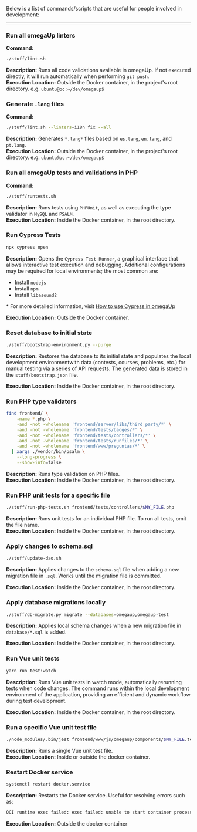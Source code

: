Below is a list of commands/scripts that are useful for people involved in development:  

---

### Run all omegaUp linters
**Command:**
```bash
./stuff/lint.sh
```
**Description:** Runs all code validations available in omegaUp. If not executed directly, it will run automatically when performing `git push`.  
**Execution Location:** Outside the Docker container, in the project's root directory. e.g. `ubuntu@pc:~/dev/omegaup$`  



### Generate `.lang` files
**Command:**
```bash
./stuff/lint.sh --linters=i18n fix --all
```
**Description:** Generates `*.lang*` files based on `es.lang`, `en.lang`, and `pt.lang`.  
**Execution Location:** Outside the Docker container, in the project's root directory. e.g. `ubuntu@pc:~/dev/omegaup$`  



### Run all omegaUp tests and validations in PHP
**Command:**
```bash
./stuff/runtests.sh
```
**Description:** Runs tests using `PHPUnit`, as well as executing the type validator in `MySQL` and `PSALM`.  
**Execution Location:** Inside the Docker container, in the root directory.  



### Run Cypress Tests
```bash
npx cypress open
```
**Description:** Opens the `Cypress Test Runner`, a graphical interface that allows interactive test execution and debugging. Additional configurations may be required for local environments; the most common are:
- Install `nodejs`
- Install `npm`
- Install `libasound2`

\* For more detailed information, visit [How to use Cypress in omegaUp](https://github.com/omegaup/omegaup/blob/main/frontend/www/docs/How-to-use-Cypress-in-omegaUp.md)

**Execution Location:** Outside the Docker container.  

### Reset database to initial state
```bash
./stuff/bootstrap-environment.py --purge
```
**Description:** Restores the database to its initial state and populates the local development environmentwith data (contests, courses, problems, etc.) for manual testing via a series of API requests. The generated data is stored in the `stuff/bootstrap.json` file.

**Execution Location:** Inside the Docker container, in the root directory.  

### Run PHP type validators
```bash
find frontend/ \
    -name *.php \
    -and -not -wholename 'frontend/server/libs/third_party/*' \
    -and -not -wholename 'frontend/tests/badges/*' \
    -and -not -wholename 'frontend/tests/controllers/*' \
    -and -not -wholename 'frontend/tests/runfiles/*' \
    -and -not -wholename 'frontend/www/preguntas/*' \
  | xargs ./vendor/bin/psalm \
    --long-progress \
    --show-info=false
```
**Description:** Runs type validation on PHP files.  
**Execution Location:** Inside the Docker container, in the root directory.  

### Run PHP unit tests for a specific file
```bash
./stuff/run-php-tests.sh frontend/tests/controllers/$MY_FILE.php
```
**Description:** Runs unit tests for an individual PHP file. To run all tests, omit the file name.  
**Execution Location:** Inside the Docker container, in the root directory.  

### Apply changes to schema.sql
```bash
./stuff/update-dao.sh
```
**Description:** Applies changes to the `schema.sql` file when adding a new migration file in `.sql`. Works until the migration file is committed.

**Execution Location:** Inside the Docker container, in the root directory.  

### Apply database migrations locally
```bash
./stuff/db-migrate.py migrate --databases=omegaup,omegaup-test
```
**Description:** Applies local schema changes when a new migration file in `database/*.sql` is added.

**Execution Location:** Inside the Docker container, in the root directory.  

### Run Vue unit tests
```bash
yarn run test:watch
```
**Description:** Runs Vue unit tests in watch mode, automatically rerunning tests when code changes. The command runs within the local development environment of the application, providing an efficient and dynamic workflow during test development.

**Execution Location:** Inside the Docker container, in the root directory.  

### Run a specific Vue unit test file
```bash
./node_modules/.bin/jest frontend/www/js/omegaup/components/$MY_FILE.test.ts
```
**Description:** Runs a single Vue unit test file.  
**Execution Location:** Inside or outside the docker container.  

### Restart Docker service
```bash
systemctl restart docker.service
```
**Description:** Restarts the Docker service. Useful for resolving errors such as:  
```bash
OCI runtime exec failed: exec failed: unable to start container process: open /dev/pts/0: operation not permitted: unknown
```
**Execution Location:** Outside the docker container
